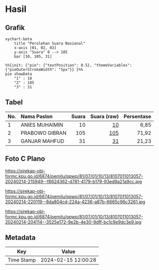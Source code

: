 # Hasil

## Grafik

```mermaid
xychart-beta
    title "Perolehan Suara Nasional"
    x-axis [01, 02, 03]
    y-axis "Suara" 0 --> 105
    bar [10, 105, 31]
```

```mermaid
%%{init: {"pie": {"textPosition": 0.5}, "themeVariables": {"pieOuterStrokeWidth": "5px"}} }%%
pie showData
    "1" : 10
    "2" : 105
    "3" : 31
```

## Tabel

| No. | Nama Paslon    | Suara | Suara (raw) | Persentase |
|:--- |:-------------- | -----:| -----------:| ----------:|
| 1   | ANIES MUHAIMIN | 10    | [10][p-1]   | 6,85       |
| 2   | PRABOWO GIBRAN | 105   | [105][p-2]  | 71,92      |
| 3   | GANJAR MAHFUD  | 31    | [31][p-3]   | 21,23      |


[p-1]: https://github.com/gigit-pemilu/pemilu-2024/blob/main/pilpres/hitung-suara/sub/81-maluku/sub/07-kepulauan-aru/sub/01-pulau-pulau-aru/sub/1013-siwa-lima/sub/057-tps/sub/paslon-1.txt
[p-2]: https://github.com/gigit-pemilu/pemilu-2024/blob/main/pilpres/hitung-suara/sub/81-maluku/sub/07-kepulauan-aru/sub/01-pulau-pulau-aru/sub/1013-siwa-lima/sub/057-tps/sub/paslon-2.txt
[p-3]: https://github.com/gigit-pemilu/pemilu-2024/blob/main/pilpres/hitung-suara/sub/81-maluku/sub/07-kepulauan-aru/sub/01-pulau-pulau-aru/sub/1013-siwa-lima/sub/057-tps/sub/paslon-3.txt

## Foto C Plano

https://sirekap-obj-formc.kpu.go.id/6874/pemilu/ppwp/81/07/01/10/13/8107011013057-20240214-215949--f8624362-d781-4179-b179-93ed9a21a9cc.jpg

https://sirekap-obj-formc.kpu.go.id/6874/pemilu/ppwp/81/07/01/10/13/8107011013057-20240214-220119--8da804cd-224a-4236-a87b-6665c96c3261.jpg

https://sirekap-obj-formc.kpu.go.id/6874/pemilu/ppwp/81/07/01/10/13/8107011013057-20240214-204114--3525e172-9e2b-4e30-9dff-bc1c9e9dc3e9.jpg


## Metadata

| Key        | Value               |
| ---------- | ------------------- |
| Time Stamp | 2024-02-15 12:00:28 |



